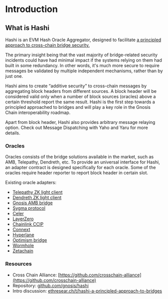 # Introduction

## What is Hashi

Hashi is an EVM Hash Oracle Aggregator, designed to facilitate [a principled approach to cross-chain bridge security.](https://ethresear.ch/t/hashi-a-principled-approach-to-bridges/14725)

The primary insight being that the vast majority of bridge-related security incidents could have had minimal impact if the systems relying on them had built in some redundancy. In other words, it's much more secure to require messages be validated by multiple independent mechanisms, rather than by just one.

Hashi aims to create “additive security” to cross-chain messages by aggregating block headers from different sources. A block header will be considered valid only when a number of block sources (oracles) above a certain threshold report the same result. Hashi is the first step towards a principled approached to bridges and will play a key role in the Gnosis Chain interoperability roadmap.

Apart from block header, Hashi also provides arbitrary message relaying option. Check out Message Dispatching with Yaho and Yaru for more details.

### Oracles

Oracles consists of the bridge solutions available in the market, such as AMB, Telepathy, Dendreth, etc. To provide an universal interface for Hashi, an adapter contract is designed specifically for each oracle. Some of the oracles require header reporter to report block header in certain slot.

Existing oracle adapters:

* [Telepathy ZK light client](https://docs.telepathy.xyz/)
* [Dendreth ZK light client](https://github.com/metacraft-labs/DendrETH)
* [Gnosis AMB bridge](https://docs.gnosischain.com/bridges/tokenbridge/amb-bridge)
* [Sygma protocol](https://medium.com/buildwithsygma)
* [Celer](https://cbridge.celer.network/1/100/SOS)
* [LayerZero](https://layerzero.network/)
* [Chainlink CCIP](https://docs.chain.link/ccip)
* [Connext](https://www.connext.network/)
* [Hyperlane](https://www.hyperlane.xyz/)
* [Optimism bridge](https://app.optimism.io/bridge/deposit)
* [Wormhole](https://docs.wormhole.com/wormhole/)
* [Zetachain](https://www.zetachain.com/)

### Resources

* Cross Chain Alliance: [https://github.com/crosschain-alliance](https://github.com/crosschain-alliance)
* Repository: [github.com/gnosis/hashi](https://github.com/gnosis/hashi)
* Intro discussion: [ethresear.ch/t/hashi-a-principled-approach-to-bridges](https://ethresear.ch/t/hashi-a-principled-approach-to-bridges/14725)

